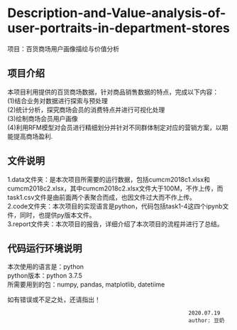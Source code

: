# Description-and-Value-analysis-of-user-portraits-in-department-stores
项目：百货商场用户画像描绘与价值分析


## 项目介绍
本项目利用提供的百货商场数据，针对商品销售数据的特点，完成以下内容：  
(1)结合业务对数据进行探索与预处理  
(2)统计分析，探究商场会员的消费特点并进行可视化处理  
(3)绘制商场会员用户画像  
(4)利用RFM模型对会员进行精细划分并针对不同群体制定对应的营销方案，以期能提高商场盈利.  


## 文件说明
1.data文件夹：是本次项目所需要的运行数据，包括cumcm2018c1.xlsx和cumcm2018c2.xlsx，其中cumcm2018c2.xlsx文件大于100M，不作上传，而task1.csv文件是由前面两个表聚合而成，也因文件过大而不作上传。  
2.code文件夹：本次项目的实现语言是python，代码包括task1-4这四个ipynb文件，同时，也提供py版本文件。  
3.report文件夹：本次项目的报告，详细介绍了本次项目的流程并进行了总结。  


## 代码运行环境说明
本次使用的语言是：python  
python版本：python 3.7.5  
所需要用到的包：numpy, pandas, matplotlib, datetiime  


如有错误或不足之处，还请指出！  

                                                             2020.07.19  
                                                             author: 豆奶  
                                                                  
